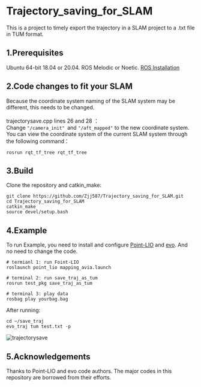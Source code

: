 # Trajectory_saving_for_SLAM
This is a project to timely export the trajectory in a SLAM project to a .txt file in TUM format.
## 1.Prerequisites
Ubuntu 64-bit 18.04 or 20.04. ROS Melodic or Noetic. [ROS Installation](http://wiki.ros.org/ROS/Installation)
## 2.Code changes to fit your SLAM
Because the coordinate system naming of the SLAM system may be different, this needs to be changed.<br>
<br>
trajectorysave.cpp lines 26 and 28 ：<br>
Change `"/camera_init" `and `"/aft_mapped"` to the new coordinate system.<br>
You can view the coordinate system of the current SLAM system through the following command：
```
rosrun rqt_tf_tree rqt_tf_tree
```
## 3.Build
Clone the repository and catkin_make:
```
git clone https://github.com/Zjj587/Trajectory_saving_for_SLAM.git
cd Trajectory_saving_for_SLAM
catkin_make
source devel/setup.bash
```
## 4.Example
To run Example, you need to install and configure [Point-LIO](https://github.com/hku-mars/Point-LIO) and [evo](https://github.com/MichaelGrupp/evo). And no need to change the code.
```
# termianl 1: run Foint-LIO
roslaunch point_lio mapping_avia.launch

# terminal 2: run save_traj_as_tum
rosrun test_pkg save_traj_as_tum

# terminal 3: play data
rosbag play yourbag.bag
```
After running:
```
cd ~/save_traj
evo_traj tum test.txt -p
```
![trajectorysave](https://github.com/Zjj587/Trajectory_saving_for_SLAM/blob/main/test_pkg/image/tra-point-lio-1.png)
## 5.Acknowledgements
Thanks to Point-LIO and evo code authors. The major codes in this repository are borrowed from their efforts.
